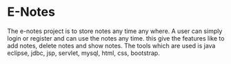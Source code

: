 # E-Notes
The e-notes project is to store notes any time any where. A user can simply login or register and can use the notes any time. this give the features like to add notes, delete notes and show notes.
The tools which are used is java eclipse, jdbc, jsp, servlet, mysql, html, css, bootstrap.
